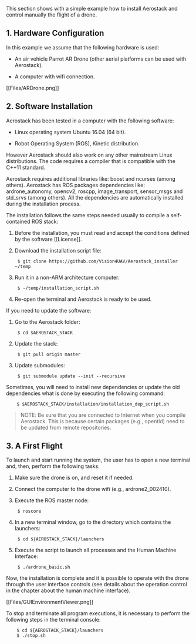 This section shows with a simple example how to install Aerostack and control manually the flight of a drone. 

## 1. Hardware Configuration

In this example we assume that the following hardware is used:

- An air vehicle Parrot AR Drone (other aerial platforms can be used with Aerostack).

- A computer with wifi connection.

[[Files/ARDrone.png]]

## 2. Software Installation

Aerostack has been tested in a computer with the following software:

- Linux operating system Ubuntu 16.04 (64 bit).

- Robot Operating System (ROS), Kinetic distribution.

However Aerostack should also work on any other mainstream Linux distributions. The code requires a compiler that is compatible with the C++11 standard. 

Aerostack requires additional libraries like: boost and ncurses (among others). Aerostack has ROS packages dependencies like: ardrone_autonomy, opencv2, roscpp, image_transport, sensor_msgs and std_srvs (among others).
All the dependencies are automatically installed during the installation process.

The installation follows the same steps needed usually to compile a self-contained ROS stack:

1. Before the installation, you must read and accept the conditions defined by the software [[License]].

1. Download the installation script file:

        $ git clone https://github.com/Vision4UAV/Aerostack_installer ~/temp

1. Run it in a non-ARM architecture computer: 

        $ ~/temp/installation_script.sh

1. Re-open the terminal and Aerostack is ready to be used.

If you need to update the software:

1. Go to the Aerostack folder:

        $ cd $AEROSTACK_STACK

1. Update the stack:

        $ git pull origin master

1. Update submodules: 

        $ git submodule update --init --recursive

Sometimes, you will need to install new dependencies or update the old dependencies what is done by executing the following command:

        $ $AEROSTACK_STACK/installation/installation_dep_script.sh

> NOTE: Be sure that you are connected to Internet when you compile Aerostack. This is because certain packages (e.g., opentld) need to be updated from remote repositories.

## 3. A First Flight

To launch and start running the system, the user has to open a new terminal and, then, perform the following tasks:

1. Make sure the drone is on, and reset it if needed.

1. Connect the computer to the drone wifi (e.g., ardrone2_002410).

1. Execute the ROS master node:

        $ roscore

1. In a new terminal window, go to the directory which contains the launchers:

        $ cd ${AEROSTACK_STACK}/launchers 

1. Execute the script to launch all processes and the Human Machine Interface:

        $ ./ardrone_basic.sh

Now, the installation is complete and it is possible to operate with the drone through the user interface controls (see details about the operation control in the chapter about the human machine interface).

[[Files/GUIEnvironmentViewer.png]]

To stop and terminate all program executions, it is necessary to perform the following steps in the terminal console:

        $ cd ${AEROSTACK_STACK}/launchers 
        $ ./stop.sh